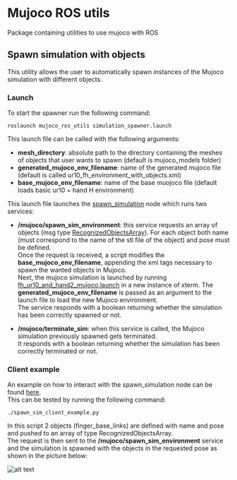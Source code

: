 # Mujoco ROS utils

Package containing utilities to use mujoco with ROS

## Spawn simulation with objects

This utility allows the user to automatically spawn instances of the Mujoco simulation with different objects.

### Launch
To start the spawner run the following command:

```
roslaunch mujoco_ros_utils simulation_spawner.launch
```

This launch file can be called with the following arguments:

+ **mesh_directory**: absolute path to the directory containing the meshes of objects that user wants to spawn (default is mujoco_models folder)
+ **generated_mujoco_env_filename**: name of the generated mujoco file (default is called ur10_fh_environment_with_objects.xml)
+ **base_mujoco_env_filename**: name of the base muojoco file (default loads basic ur10 + hand H environment)


This launch file launches the [spawn_simulation](https://github.com/shadow-robot/mujoco_ros_pkgs/blob/F%23SRC-1866_object_spawn_service/mujoco_ros_utils/scripts/spawn_simulation.py) node 
which runs two services:

+ **/mujoco/spawn_sim_environment**: this service requests an array of objects (msg type [RecognizedObjectsArray](http://docs.ros.org/kinetic/api/object_recognition_msgs/html/msg/RecognizedObjectArray.html)).
For each object both name (must correspond to the name of the stl file of the object) and pose must be defined.<br/>
Once the request is received, a script modifies the **base_mujoco_env_filename**, appending the xml tags necessary to spawn the wanted objects in Mujoco.</br>
Next, the mujoco simulation is launched by running [fh_ur10_and_hand2_mujoco.launch](https://github.com/shadow-robot/fh_interface/blob/F%23SRC-1374_mujoco_launch/fh_robot_launch/launch/fh_ur10_and_fh2_mujoco.launch) in a new instance of xterm.
The **generated_mujoco_env_filename** is passed as an argument to the launch file to load the new Mujoco environment.</br>
The service responds with a boolean returning whether the simulation has been correctly spawned or not.

+ **/mujoco/terminate_sim**: when this service is called, the Mujoco simulation previously spawned gets terminated.<br/>
It responds with a boolean returning whether the simulation has been correctly terminated or not.

### Client example

An example on how to interact with the spawn_simulation node can be found [here](https://github.com/shadow-robot/mujoco_ros_pkgs/blob/F%23SRC-1866_object_spawn_service/mujoco_ros_utils/scripts/spawn_sim_client_example.py).</br>
This can be tested by running the following command:
```
./spawn_sim_client_example.py
```

In this script 2 objects (finger_base_links) are defined with name and pose and pushed to an array of type RecognizedObjectsArray.</br> 
The request is then sent to the **/mujoco/spawn_sim_environment** service and the simulation is spawned with the objects in the requested pose as shown in the picture below:

![alt text](https://github.com/shadow-robot/mujoco_ros_pkgs/blob/F%23SRC-1866_object_spawn_service/mujoco_ros_utils/spaw_objects_example.png)





